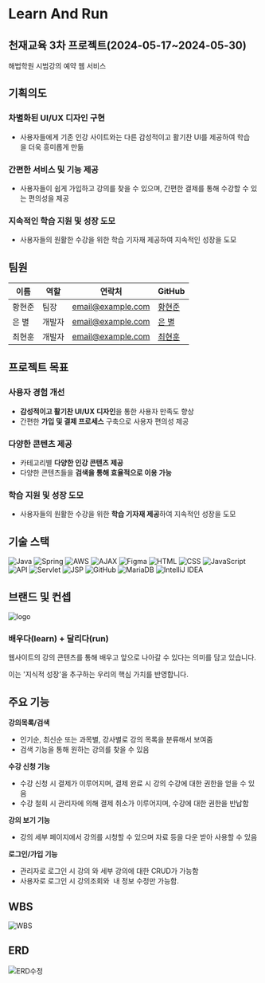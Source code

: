 # Learn And Run

## 천재교육 3차 프로젝트(2024-05-17~2024-05-30)
해법학원 시범강의 예약 웹 서비스

## 기획의도 
### 차별화된 UI/UX 디자인 구현 
- 사용자들에게 기존 인강 사이트와는 다른 감성적이고 활기찬 UI를 제공하여 학습을 더욱 흥미롭게 만듦

### 간편한 서비스 및 기능 제공
- 사용자들이 쉽게 가입하고 강의를 찾을 수 있으며, 간편한 결제를 통해 수강할 수 있는 편의성을 제공 

### 지속적인 학습 지원 및 성장 도모
- 사용자들의 원활한 수강을 위한 학습 기자재 제공하여 지속적인 성장을 도모

## 팀원

| 이름 | 역할 | 연락처 | GitHub |
|------|------|--------|--------|
| 황현준 | 팀장 | email@example.com | [황현준](https://github.com/skd9712) |
| 은 별 | 개발자 | email@example.com | [은 별](https://github.com/Agstarr) |
| 최현훈 | 개발자 | email@example.com | [최현훈](https://github.com/tongueEye) |

## 프로젝트 목표

### 사용자 경험 개선
- **감성적이고 활기찬 UI/UX 디자인**을 통한 사용자 만족도 향상
- 간편한 **가입 및 결제 프로세스** 구축으로 사용자 편의성 제공

### 다양한 콘텐츠 제공
- 카테고리별 **다양한 인강 콘텐츠 제공**
- 다양한 콘텐츠들을 **검색을 통해 효율적으로 이용 가능**

### 학습 지원 및 성장 도모
- 사용자들의 원활한 수강을 위한 **학습 기자재 제공**하여 지속적인 성장을 도모
                  

## 기술 스택

![Java](https://img.shields.io/badge/Java-ED8B00?style=for-the-badge&logo=java&logoColor=white)
![Spring](https://img.shields.io/badge/Spring-6DB33F?style=for-the-badge&logo=spring&logoColor=white)
![AWS](https://img.shields.io/badge/AWS-232F3E?style=for-the-badge&logo=amazon-aws&logoColor=white)
![AJAX](https://img.shields.io/badge/AJAX-5A29E4?style=for-the-badge&logo=ajax&logoColor=white)
![Figma](https://img.shields.io/badge/Figma-F24E1E?style=for-the-badge&logo=figma&logoColor=white)
![HTML](https://img.shields.io/badge/HTML-E34F26?style=for-the-badge&logo=html5&logoColor=white)
![CSS](https://img.shields.io/badge/CSS-1572B6?style=for-the-badge&logo=css3&logoColor=white)
![JavaScript](https://img.shields.io/badge/JavaScript-F7DF1E?style=for-the-badge&logo=javascript&logoColor=black)
![API](https://img.shields.io/badge/API-0052CC?style=for-the-badge&logo=api&logoColor=white)
![Servlet](https://img.shields.io/badge/Servlet-009639?style=for-the-badge&logo=java&logoColor=white)
![JSP](https://img.shields.io/badge/JSP-8A2BE2?style=for-the-badge&logo=java&logoColor=white)
![GitHub](https://img.shields.io/badge/GitHub-181717?style=for-the-badge&logo=github&logoColor=white)
![MariaDB](https://img.shields.io/badge/MariaDB-003545?style=for-the-badge&logo=mariadb&logoColor=white)
![IntelliJ IDEA](https://img.shields.io/badge/IntelliJ_IDEA-000000?style=for-the-badge&logo=intellij-idea&logoColor=white)

## 브랜드 및 컨셉
![logo](https://github.com/skd9712/LearnAndRun/assets/59557044/a72bcceb-46b5-4811-8afd-2e61b8d14f90)

### 배우다(learn) + 달리다(run)

웹사이트의 강의 콘텐츠를 통해 배우고 앞으로 나아갈 수 있다는 의미를 담고 있습니다. 

이는 '지식적 성장'을 추구하는 우리의 핵심 가치를 반영합니다.
         
## 주요 기능

**강의목록/검색**
- 인기순, 최신순 또는 과목별, 강사별로 강의 목록을 분류해서 보여줌
- 검색 기능을 통해 원하는 강의를 찾을 수 있음
  
**수강 신청 기능**
- 수강 신청 시 결제가 이루어지며, 결제 완료 시 강의 수강에 대한 권한을 얻을 수 있음
- 수강 철회 시 관리자에 의해 결제 취소가 이루어지며, 수강에 대한 권한을 반납함

**강의 보기 기능**
- 강의 세부 페이지에서 강의를 시청할 수 있으며 자료 등을 다운 받아 사용할 수 있음
  
**로그인/가입 기능**
- 관리자로 로그인 시 강의 와 세부 강의에 대한 CRUD가 가능함
- 사용자로 로그인 시 강의조회와  내 정보 수정만 가능함.

## WBS
![WBS](https://github.com/skd9712/LearnAndRun/assets/59557044/fe1f8360-7fb5-4818-a559-2487ae74517d)

## ERD
![ERD수정](https://github.com/skd9712/LearnAndRun/assets/59557044/8e46c97a-9e6a-48fb-85b6-69c6b8245aa1)
